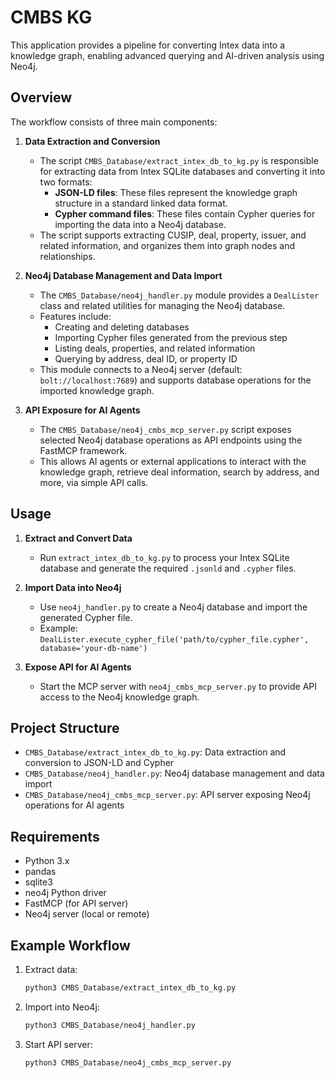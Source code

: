 # CMBS KG

This application provides a pipeline for converting Intex data into a knowledge graph, enabling advanced querying and AI-driven analysis using Neo4j.

## Overview

The workflow consists of three main components:

1. **Data Extraction and Conversion**
   - The script `CMBS_Database/extract_intex_db_to_kg.py` is responsible for extracting data from Intex SQLite databases and converting it into two formats:
     - **JSON-LD files**: These files represent the knowledge graph structure in a standard linked data format.
     - **Cypher command files**: These files contain Cypher queries for importing the data into a Neo4j database.
   - The script supports extracting CUSIP, deal, property, issuer, and related information, and organizes them into graph nodes and relationships.

2. **Neo4j Database Management and Data Import**
   - The `CMBS_Database/neo4j_handler.py` module provides a `DealLister` class and related utilities for managing the Neo4j database.
   - Features include:
     - Creating and deleting databases
     - Importing Cypher files generated from the previous step
     - Listing deals, properties, and related information
     - Querying by address, deal ID, or property ID
   - This module connects to a Neo4j server (default: `bolt://localhost:7689`) and supports database operations for the imported knowledge graph.

3. **API Exposure for AI Agents**
   - The `CMBS_Database/neo4j_cmbs_mcp_server.py` script exposes selected Neo4j database operations as API endpoints using the FastMCP framework.
   - This allows AI agents or external applications to interact with the knowledge graph, retrieve deal information, search by address, and more, via simple API calls.

## Usage

1. **Extract and Convert Data**
   - Run `extract_intex_db_to_kg.py` to process your Intex SQLite database and generate the required `.jsonld` and `.cypher` files.

2. **Import Data into Neo4j**
   - Use `neo4j_handler.py` to create a Neo4j database and import the generated Cypher file.
   - Example: `DealLister.execute_cypher_file('path/to/cypher_file.cypher', database='your-db-name')`

3. **Expose API for AI Agents**
   - Start the MCP server with `neo4j_cmbs_mcp_server.py` to provide API access to the Neo4j knowledge graph.

## Project Structure

- `CMBS_Database/extract_intex_db_to_kg.py`: Data extraction and conversion to JSON-LD and Cypher
- `CMBS_Database/neo4j_handler.py`: Neo4j database management and data import
- `CMBS_Database/neo4j_cmbs_mcp_server.py`: API server exposing Neo4j operations for AI agents

## Requirements

- Python 3.x
- pandas
- sqlite3
- neo4j Python driver
- FastMCP (for API server)
- Neo4j server (local or remote)

## Example Workflow

1. Extract data:
   ```bash
   python3 CMBS_Database/extract_intex_db_to_kg.py
   ```
2. Import into Neo4j:
   ```bash
   python3 CMBS_Database/neo4j_handler.py
   ```
3. Start API server:
   ```bash
   python3 CMBS_Database/neo4j_cmbs_mcp_server.py
   ```



